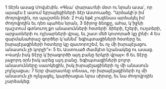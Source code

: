 1 Տէրն ասաց Մովսէսին. «Գնա՛ փարաւոնի մօտ ու նրան ասա՛, որ այսպէս է ասում եբրայեցիների Տէր Աստուածը. “Արձակի՛ր իմ ժողովրդին, որ պաշտեն ինձ: 2 Իսկ եթէ չուզենաս արձակել իմ ժողովրդին եւ դեռ պահես նրան, 3 Տիրոջ ձեռքը, ահա, կ՚իջնի դաշտում գտնուող քո անասունների հօտերի՝ ձիերի, էշերի, ուղտերի, արջառների ու ոչխարների վրայ, եւ շատ մեծ կոտորած կը լինի: 4 Ես զարմանահրաշ գործեր կ՚անեմ՝ եգիպտացիների հօտերը եւ իսրայէլացիների հօտերը կը զատորոշեմ, եւ ոչ մի իսրայէլացու անասուն չի կորչի”»: 5 Եւ Աստուած ժամկէտ նշանակեց ու ասաց. «Վաղն իսկ Տէրը կ՚իրագործի այդ բանը երկրի վրայ»: 6 Եւ Տէրը յաջորդ օրն իսկ արեց այդ բանը. եգիպտացիների բոլոր անասունները սատկեցին, իսկ իսրայէլացիների ոչ մի անասուն չոչնչացաւ: 7 Երբ փարաւոնը տեսաւ, որ իսրայէլացիների ոչ մի անասուն չի ոչնչացել, կարծրացաւ նրա սիրտը, եւ նա ժողովրդին չարձակեց:
